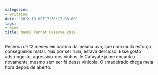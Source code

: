 ```yaml
---
categories:
- writting
date: '2022-10-09T17:58:12-03:00'
tags:
- wine
title: Nanni Tannat Reserve 2019
---
```


Reserva de 12 meses em barrica da mesma uva, que com muito esforço conseguimos matar. Não por ser ruim, estava delicioso. Esse gosto adstringente, agressivo, dos vinhos de Cafayate já me encantou novamente, mesmo sem ser fã dessa vinícola. O amadeirado chega meia hora depois de aberto.

